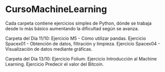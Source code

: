 # CursoMachineLearning
Cada carpeta contiene ejercicios simples de Python, dónde se trabaja desde lo más básico aumentando la dificultad según se avanza. 


Carpeta del Día 11/10:
Ejercicio M5 - Cómo utilizar pandas.
Ejercicio Spacex01 - Obtención de datos, filtración y limpieza.
Ejercicio Spacex04 - Visualización de datos mediante gráficas.

Carpeta del Día 13/10:
Ejercicio  Folium.
Ejercicio Introducción al Machine Learning.
Ejercicio Predecir el valor del Bitcoin.
